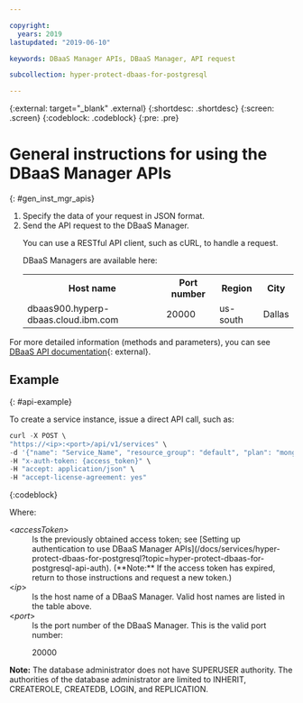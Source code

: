 ```yaml
---

copyright:
  years: 2019
lastupdated: "2019-06-10"

keywords: DBaaS Manager APIs, DBaaS Manager, API request

subcollection: hyper-protect-dbaas-for-postgresql

---
```


{:external: target="_blank" .external}
{:shortdesc: .shortdesc}
{:screen: .screen}
{:codeblock: .codeblock}
{:pre: .pre}


# General instructions for using the DBaaS Manager APIs
{: #gen_inst_mgr_apis}
<ol>
<li>Specify the data of your request in JSON format.
</li>
<li>Send the API request to the DBaaS Manager.
<p>You can use a RESTful API client, such as cURL, to handle a request.
</p>
<p>DBaaS Managers are available here:
<table>
  <tr>
    <th> Host name </th>
    <th> Port number </th>
    <th> Region </th>
    <th> City </th>
  </tr>
  <tr>
    <td> dbaas900.hyperp-dbaas.cloud.ibm.com </td>
    <td> 20000 </td>
    <td> us-south </td>
    <td> Dallas </td>
  </tr>
</table>
</p>	 
</li>
</ol>

For more detailed information (methods and parameters), you can see [DBaaS API documentation](https://{DomainName}/apidocs/hyperp-dbaas){: external}.

## Example
{: #api-example}

To create a service instance, issue a direct API call, such as:

```javascript
curl -X POST \
"https://<ip>:<port>/api/v1/services" \
-d '{"name": "Service_Name", "resource_group": "default", "plan": "mongodb-free", "admin_name": "admin", "password": "passw0rd_for_adm"}'
-H "x-auth-token: {access_token}" \
-H "accept: application/json" \
-H "accept-license-agreement: yes"
```
{:codeblock}

Where:
<dl>
<dt> &lt;<em>accessToken</em>&gt; </dt>
<dd>Is the previously obtained access token; see [Setting up authentication to use DBaaS Manager APIs](/docs/services/hyper-protect-dbaas-for-postgresql?topic=hyper-protect-dbaas-for-postgresql-api-auth). (**Note:** If the access token has expired, return to those instructions and request a new token.) </dd>
<dt> &lt;<em>ip</em>&gt; </dt>
<dd>Is the host name of a DBaaS Manager. Valid host names are listed in the table above.
</dd>
<dt> &lt;<em>port</em>&gt; </dt>
<dd>Is the port number of the DBaaS Manager. This is the valid port number:
<p>20000</p>
</dd>
</dl>

**Note:** The database administrator does not have SUPERUSER authority.
The authorities of the database administrator are limited to INHERIT, CREATEROLE, CREATEDB, LOGIN, and REPLICATION.
